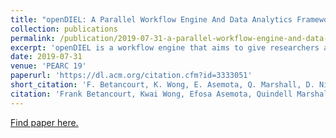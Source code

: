 ```yaml
---
title: "openDIEL: A Parallel Workflow Engine And Data Analytics Framework"
collection: publications
permalink: /publication/2019-07-31-a-parallel-workflow-engine-and-data-analytics-framework
excerpt: 'openDIEL is a workflow engine that aims to give researchers and users of HPC an efficient way to coordinate, organize, and interconnect many disparate modules of computation in order to effectively utilize and allocate HPC resources.'
date: 2019-07-31
venue: 'PEARC 19'
paperurl: 'https://dl.acm.org/citation.cfm?id=3333051'
short_citation: 'F. Betancourt, K. Wong, E. Asemota, Q. Marshall, D. Nichols, and S. Tomov. PEARC. 2019.'
citation: 'Frank Betancourt, Kwai Wong, Efosa Asemota, Quindell Marshall, Daniel Nichols, and Stanimire Tomov. 2019. openDIEL: A Parallel Workflow Engine and Data Analytics Framework. In Proceedings of the Practice and Experience in Advanced Research Computing on Rise of the Machines (learning) (PEARC 19). ACM, New York, NY, USA, Article 20, 7 pages. DOI: https://doi.org/10.1145/3332186.3333051'
---
```


[Find paper here.](https://dl.acm.org/citation.cfm?id=3333051)

